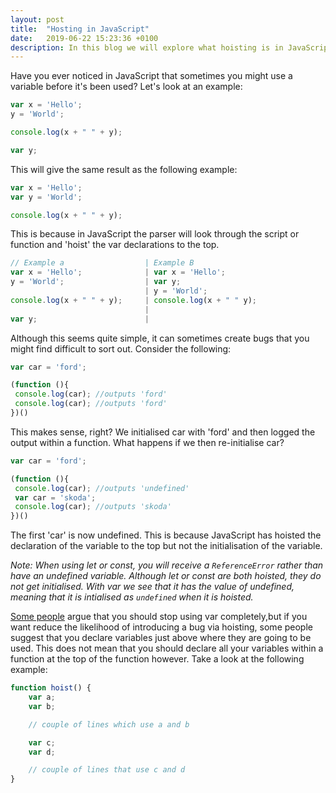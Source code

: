 ```yaml
---
layout: post
title:  "Hosting in JavaScript"
date:   2019-06-22 15:23:36 +0100
description: In this blog we will explore what hoisting is in JavaScript
---
```


Have you ever noticed in JavaScript that sometimes you might use a variable before it's been used? Let's look at an example:

```javascript
var x = 'Hello';
y = 'World';

console.log(x + " " + y);

var y;
```

This will give the same result as the following example:

```javascript
var x = 'Hello';
var y = 'World';

console.log(x + " " + y);
```

This is because in JavaScript the parser will look through the script or function and 'hoist' the var declarations to the top. 

```javascript
// Example a                  | Example B
var x = 'Hello';              | var x = 'Hello';
y = 'World';                  | var y;
                              | y = 'World';
console.log(x + " " + y);     | console.log(x + " " y);
                              |
var y;                        |
```

Although this seems quite simple, it can sometimes create bugs that you might find difficult to sort out. Consider the following:

```javascript
var car = 'ford';

(function (){
 console.log(car); //outputs 'ford'
 console.log(car); //outputs 'ford'
})()
```

This makes sense, right? We initialised car with 'ford' and then logged the output within a function. What happens if we then re-initialise car?

```javascript
var car = 'ford';

(function (){
 console.log(car); //outputs 'undefined'
 var car = 'skoda';
 console.log(car); //outputs 'skoda'
})()
```

The first 'car' is now undefined. This is because JavaScript has hoisted the declaration of the variable to the top but not the initialisation of the variable. 

_Note: When using let or const, you will receive a ```ReferenceError``` rather than have an undefined variable. Although let or const are both hoisted, they do not get initialised. With var we see that it has the value of undefined, meaning that it is intialised as ```undefined``` when it is hoisted._

[Some people][hackernoon] argue that you should stop using var completely,but if you want reduce the likelihood of introducing a bug via hoisting, some people suggest that you declare variables just above where they are going to be used. This does not mean that you should declare all your variables within a function at the top of the function however. Take a look at the following example:

```javascript
function hoist() {
    var a;
    var b;

    // couple of lines which use a and b

    var c;
    var d;

    // couple of lines that use c and d
}
```


[hackernoon]:[https://hackernoon.com/why-you-shouldnt-use-var-anymore-f109a58b9b70]